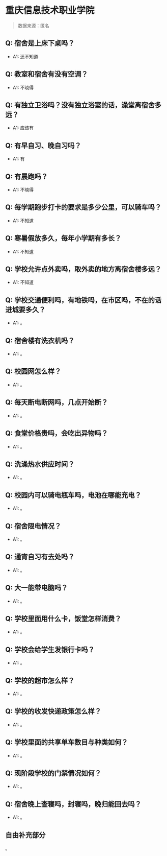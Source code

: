 # 重庆信息技术职业学院

> 数据来源：匿名

## Q: 宿舍是上床下桌吗？

- A1: 还不知道

## Q: 教室和宿舍有没有空调？

- A1: 不晓得

## Q: 有独立卫浴吗？没有独立浴室的话，澡堂离宿舍多远？

- A1: 应该有

## Q: 有早自习、晚自习吗？

- A1: 有

## Q: 有晨跑吗？

- A1: 不晓得

## Q: 每学期跑步打卡的要求是多少公里，可以骑车吗？

- A1: 不知道

## Q: 寒暑假放多久，每年小学期有多长？

- A1: 不知道

## Q: 学校允许点外卖吗，取外卖的地方离宿舍楼多远？

- A1: 不知道

## Q: 学校交通便利吗，有地铁吗，在市区吗，不在的话进城要多久？

- A1: 。

## Q: 宿舍楼有洗衣机吗？

- A1: 。

## Q: 校园网怎么样？

- A1: 。

## Q: 每天断电断网吗，几点开始断？

- A1: 。

## Q: 食堂价格贵吗，会吃出异物吗？

- A1: 。

## Q: 洗澡热水供应时间？

- A1: 。

## Q: 校园内可以骑电瓶车吗，电池在哪能充电？

- A1: 。

## Q: 宿舍限电情况？

- A1: 。

## Q: 通宵自习有去处吗？

- A1: 。

## Q: 大一能带电脑吗？

- A1: 。

## Q: 学校里面用什么卡，饭堂怎样消费？

- A1: 。

## Q: 学校会给学生发银行卡吗？

- A1: 。

## Q: 学校的超市怎么样？

- A1: 。

## Q: 学校的收发快递政策怎么样？

- A1: 。

## Q: 学校里面的共享单车数目与种类如何？

- A1: 。

## Q: 现阶段学校的门禁情况如何？

- A1: 。

## Q: 宿舍晚上查寝吗，封寝吗，晚归能回去吗？

- A1: 。

## 自由补充部分

。